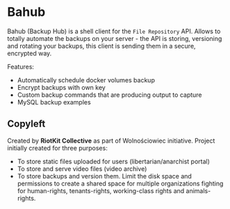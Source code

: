 Bahub
=====

Bahub (Backup Hub) is a shell client for the `File Repository` API.
Allows to totally automate the backups on your server - the API is storing, versioning and rotating your backups, 
this client is sending them in a secure, encrypted way.

Features:
- Automatically schedule docker volumes backup
- Encrypt backups with own key
- Custom backup commands that are producing output to capture
- MySQL backup examples

Copyleft
--------

Created by **RiotKit Collective** as part of Wolnościowiec initiative.
Project initially created for three purposes: 

- To store static files uploaded for users (libertarian/anarchist portal)
- To store and serve video files (video archive)
- To store backups and version them. Limit the disk space and permissions to create a shared space for multiple organizations fighting for human-rights, tenants-rights, working-class rights and animals-rights.
